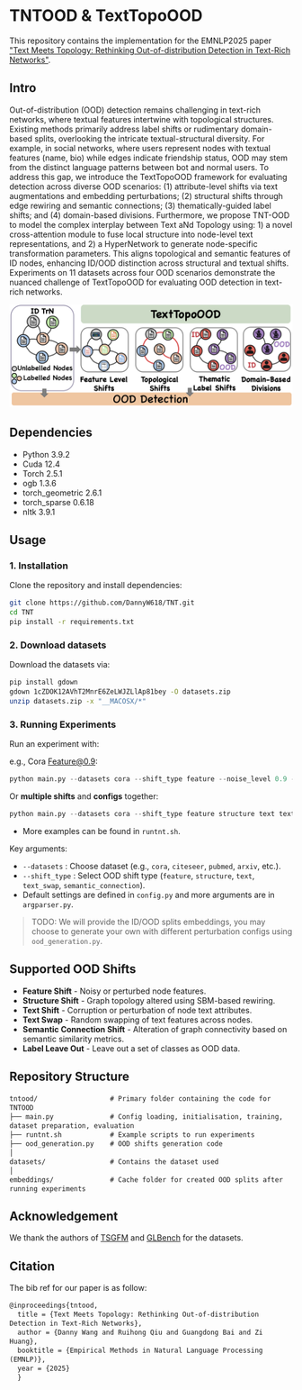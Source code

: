 # TNTOOD & TextTopoOOD

This repository contains the implementation for the EMNLP2025 paper ["Text Meets Topology: Rethinking Out-of-distribution Detection in Text-Rich Networks"](https://arxiv.org/abs/2508.17690).

## Intro
Out-of-distribution (OOD) detection remains challenging in text-rich networks, where textual features intertwine with topological structures. Existing methods primarily address label shifts or rudimentary domain-based splits, overlooking the intricate textual-structural diversity. For example, in social networks, where users represent nodes with textual features (name, bio) while edges indicate friendship status, OOD may stem from the distinct language patterns between bot and normal users. To address this gap, we introduce the TextTopoOOD framework for evaluating detection across diverse OOD scenarios: (1) attribute-level shifts via text augmentations and embedding perturbations; (2) structural shifts through edge rewiring and semantic connections; (3) thematically-guided label shifts; and (4) domain-based divisions. Furthermore, we propose TNT-OOD to model the complex interplay between Text aNd Topology using: 1) a novel cross-attention module to fuse local structure into node-level text representations, and 2) a HyperNetwork to generate node-specific transformation parameters. This aligns topological and semantic features of ID nodes, enhancing ID/OOD distinction across structural and textual shifts. Experiments on 11 datasets across four OOD scenarios demonstrate the nuanced challenge of TextTopoOOD for evaluating OOD detection in text-rich networks.

![texttopoood](./img/text-topo.png)

## Dependencies
- Python 3.9.2
- Cuda 12.4
- Torch 2.5.1
- ogb 1.3.6
- torch_geometric 2.6.1
- torch_sparse 0.6.18
- nltk 3.9.1

## Usage
### 1. Installation
Clone the repository and install dependencies:
```bash
git clone https://github.com/DannyW618/TNT.git
cd TNT
pip install -r requirements.txt
````

### 2. Download datasets
Download the datasets via:

```bash
pip install gdown
gdown 1cZDOK12AVhT2MnrE6ZeLWJZLlAp81bey -O datasets.zip
unzip datasets.zip -x "__MACOSX/*"
```

### 3. Running Experiments

Run an experiment with:

e.g., Cora Feature@0.9:
```python
python main.py --datasets cora --shift_type feature --noise_level 0.9 --num_layers 2 --learning_rate 0.0001 --dropout 0.3 --use_tntood
```

Or **multiple shifts** and **configs** together:

```python
python main.py --datasets cora --shift_type feature structure text text_swap semantic_connection --semantic_selection_mode threshold threshold threshold --target_density_factor 1 1 1 --threshold_percentile 0.75 0.85 0.95 --swap_scope both intra inter --swap_ratio 1 1 1 --text_augmentation_type synonym antonym --text_noise_level 1 1 --noise_level 0.5 0.7 0.9 --p_ii_factor 0.7 0.6 0.4 --p_ij_factor 0.5 0.3 0.7 --structure_noise_level 0.2 0.5 1.0 --num_layers 2 --learning_rate 0.0001 --dropout 0.3 --use_tntood
```

* More examples can be found in `runtnt.sh`.


Key arguments:
* `--datasets` : Choose dataset (e.g., `cora`, `citeseer`, `pubmed`, `arxiv`, etc.).
* `--shift_type` : Select OOD shift type (`feature`, `structure`, `text`, `text_swap`, `semantic_connection`).
* Default settings are defined in `config.py` and more arguments are in `argparser.py`.

> TODO: We will provide the ID/OOD splits embeddings, you may choose to generate your own with different perturbation configs using `ood_generation.py`.


## Supported OOD Shifts

* **Feature Shift** - Noisy or perturbed node features.
* **Structure Shift** - Graph topology altered using SBM-based rewiring.
* **Text Shift** - Corruption or perturbation of node text attributes.
* **Text Swap** - Random swapping of text features across nodes.
* **Semantic Connection Shift** - Alteration of graph connectivity based on semantic similarity metrics.
* **Label Leave Out** - Leave out a set of classes as OOD data.

## Repository Structure
```
tntood/                  # Primary folder containing the code for TNTOOD
├── main.py              # Config loading, initialisation, training, dataset preparation, evaluation
├── runtnt.sh            # Example scripts to run experiments
├── ood_generation.py    # OOD shifts generation code
│
datasets/                # Contains the dataset used
│
embeddings/              # Cache folder for created OOD splits after running experiments
```

## Acknowledgement
We thank the authors of [TSGFM](https://github.com/CurryTang/TSGFM) and [GLBench](https://github.com/NineAbyss/GLBench) for the datasets.


## Citation

The bib ref for our paper is as follow:

```
@inproceedings{tntood,
  title = {Text Meets Topology: Rethinking Out-of-distribution Detection in Text-Rich Networks},
  author = {Danny Wang and Ruihong Qiu and Guangdong Bai and Zi Huang},
  booktitle = {Empirical Methods in Natural Language Processing (EMNLP)},
  year = {2025}
  }
```
